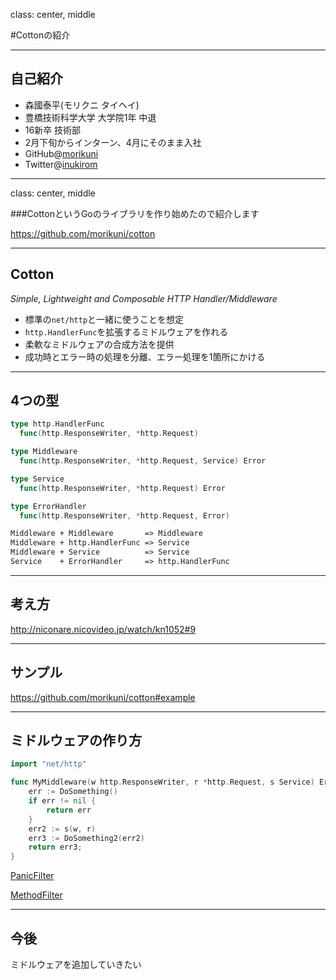 class: center, middle

#Cottonの紹介

---

## 自己紹介

- 森國泰平(モリクニ タイヘイ)
- 豊橋技術科学大学 大学院1年 中退
- 16新卒 技術部
- 2月下旬からインターン、4月にそのまま入社
- GitHub@[morikuni](https://github.com/morikuni)
- Twitter@[inukirom](https://twitter.com/inukirom)

---

class: center, middle

###CottonというGoのライブラリを作り始めたので紹介します

https://github.com/morikuni/cotton

---

## Cotton

_Simple, Lightweight and Composable HTTP Handler/Middleware_

- 標準の`net/http`と一緒に使うことを想定
- `http.HandlerFunc`を拡張するミドルウェアを作れる
- 柔軟なミドルウェアの合成方法を提供
- 成功時とエラー時の処理を分離、エラー処理を1箇所にかける

---

## 4つの型

```go
type http.HandlerFunc
  func(http.ResponseWriter, *http.Request)

type Middleware
  func(http.ResponseWriter, *http.Request, Service) Error

type Service
  func(http.ResponseWriter, *http.Request) Error

type ErrorHandler
  func(http.ResponseWriter, *http.Request, Error)
```

```txt
Middleware + Middleware       => Middleware
Middleware + http.HandlerFunc => Service
Middleware + Service          => Service
Service    + ErrorHandler     => http.HandlerFunc
```

---

## 考え方

http://niconare.nicovideo.jp/watch/kn1052#9

---

## サンプル

https://github.com/morikuni/cotton#example

---

## ミドルウェアの作り方

```go
import "net/http"

func MyMiddleware(w http.ResponseWriter, r *http.Request, s Service) Error {
	err := DoSomething()
	if err != nil {
		return err
	}
	err2 := s(w, r)
	err3 := DoSomething2(err2)
	return err3;
}
```

[PanicFilter](https://github.com/morikuni/cotton/blob/master/panic.go)

[MethodFilter](https://github.com/morikuni/cotton/blob/master/method.go)

---

## 今後

ミドルウェアを追加していきたい



